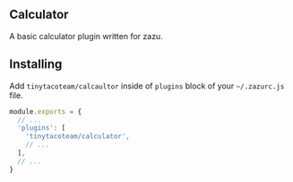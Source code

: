 ## Calculator

A basic calculator plugin written for zazu.

## Installing

Add `tinytacoteam/calcaultor` inside of `plugins` block of your  `~/.zazurc.js` file.

~~~ javascript
module.exports = {
  // ...
  'plugins': [
    'tinytacoteam/calculator',
    // ...
  ],
  // ...
}
~~~
